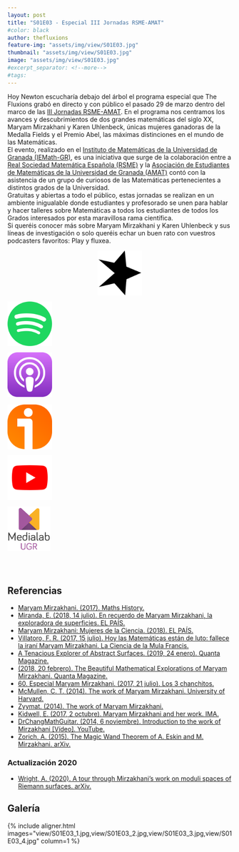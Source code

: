 ```yaml
---
layout: post
title: "S01E03 - Especial III Jornadas RSME-AMAT"
#color: black
author: thefluxions
feature-img: "assets/img/view/S01E03.jpg"
thumbnail: "assets/img/view/S01E03.jpg"
image: "assets/img/view/S01E03.jpg"
#excerpt_separator: <!--more-->
#tags: 
---
```


Hoy Newton escucharía debajo del árbol el programa especial que The Fluxions grabó en directo y con público el pasado 29 de marzo dentro del marco de las <a href="https://sites.google.com/view/jornadasrsmeamat" target="_blank">III Jornadas RSME-AMAT</a>. En el programa nos centramos los avances y descubrimientos de dos grandes matemáticas del siglo XX, Maryam Mirzakhani y Karen Uhlenbeck, únicas mujeres ganadoras de la Medalla Fields y el Premio Abel, las máximas distinciones en el mundo de las Matemáticas.
<br>El evento, realizado en el <a href="http://iemath.ugr.es" target="_blank">Instituto de Matemáticas de la Universidad de Granada (IEMath-GR)</a>, es una iniciativa que surge de la colaboración entre a <a href="https://www.rsme.es/" target="_blank">Real Sociedad Matemática Española (RSME)</a> y la <a href="http://ugr.es/~amat" target="_blank">Asociación de Estudiantes de Matemáticas de la Universidad de Granada (AMAT)</a> contó con la asistencia de un grupo de curiosos de las Matemáticas pertenecientes a distintos grados de la Universidad.
<br>Gratuitas y abiertas a todo el público, estas jornadas se realizan en un ambiente inigualable donde estudiantes y profesorado se unen para hablar y hacer talleres sobre Matemáticas a todos los estudiantes de todos los Grados interesados por esta maravillosa rama científica.
<br>Si queréis conocer más sobre Maryam Mirzakhani y Karen Uhlenbeck y sus líneas de investigación o solo queréis echar un buen rato con vuestros podcasters favoritos: Play y fluxea.
<br>
<p align="center">
<a href="https://www.spreaker.com/user/radiolabugr/especial-rsme-amat" target="_blank"><img src="https://raw.githubusercontent.com/thefluxions/thefluxions.github.io/master/assets/img/archive/spreaker-logo.png" height="100" align="center"></a>

<a href="https://open.spotify.com/episode/0ozVHRZOZUIwrLbzNQK5fG?si=06--r3frRzickjggqg4Eyw" target="_blank"><img src="https://raw.githubusercontent.com/thefluxions/thefluxions.github.io/master/assets/img/archive/spotify-logo.png" height="100" align="center"></a>

<a href="https://podcasts.apple.com/es/podcast/1x03-especial-iii-jornadas-rsme-amat/id1492409246?i=1000460270478" target="_blank"><img src="https://raw.githubusercontent.com/thefluxions/thefluxions.github.io/master/assets/img/archive/apple-logo.png" height="100" align="center"></a>
<br><br>
<a href="https://www.ivoox.com/1x03-especial-iii-jornadas-rsme-amat-audios-mp3_rf_47189370_1.html" target="_blank"><img src="https://raw.githubusercontent.com/thefluxions/thefluxions.github.io/master/assets/img/archive/ivoox-logo.png" height="100" align="center"></a>

<a href="" target="_blank"><img src="https://raw.githubusercontent.com/thefluxions/thefluxions.github.io/master/assets/img/archive/youtube-logo.png" height="100" align="center"></a>

<a href="https://medialab.ugr.es/noticias/especial-the-fluxions-en-las-iii-jornadas-rsme-amat" target="_blank"><img src="https://raw.githubusercontent.com/thefluxions/thefluxions.github.io/master/assets/img/archive/medialab-logo.png" height="100" align="center"></a>
</p>
<br><br>

## Referencias

* [Maryam Mirzakhani. (2017). Maths History.](https://mathshistory.st-andrews.ac.uk/Biographies/Mirzakhani/)
* [Miranda, E. (2018, 14 julio). En recuerdo de Maryam Mirzakhani, la exploradora de superficies. EL PAÍS.](https://elpais.com/elpais/2018/07/11/ciencia/1531326711_222889.html)
* [Maryam Mirzakhani: Mujeres de la Ciencia. (2018). EL PAÍS.](https://elpais.com/especiales/2018/mujeres-de-la-ciencia/maryam-mirzakhani.html)
* [Villatoro, F. R. (2017, 15 julio). Hoy las Matemáticas están de luto: fallece la iraní Maryam Mirzakhani. La Ciencia de la Mula Francis.](https://francis.naukas.com/2017/07/15/hoy-las-matematicas-estan-luto-fallece-la-irani-maryam-mirzakhani)
* [A Tenacious Explorer of Abstract Surfaces. (2019, 24 enero). Quanta Magazine.](https://www.quantamagazine.org/maryam-mirzakhani-is-first-woman-fields-medalist-20140812/)
* [(2018, 20 febrero). The Beautiful Mathematical Explorations of Maryam Mirzakhani. Quanta Magazine.](https://www.quantamagazine.org/the-beautiful-mathematical-explorations-of-maryam-mirzakhani-20170724/)
* [60. Especial Maryam Mirzakhani. (2017, 21 julio). Los 3 chanchitos.](https://3chanchitos.es/2017/07/18/60-especial-maryam-mirzakhani/)
* [McMullen, C. T. (2014). The work of Maryam Mirzakhani. University of Harvard.](http://people.math.harvard.edu/~ctm/papers/home/text/papers/icm14/icm14.pdf)
* [Zyymat. (2014). The work of Maryam Mirzakhani.](http://www.zyymat.com/wp-content/uploads/2014/08/The-Work-of-Maryam-Mirzakhani.pdf)
* [Kidwell, E. (2017, 2 octubre). Maryam Mirzakhani and her work. IMA.](https://ima.org.uk/7329/maryam-mirzakhani-work/)
* [DrChangMathGuitar. (2014, 6 noviembre). Introduction to the work of Mirzakhani [Vídeo]. YouTube.](https://www.youtube.com/watch?v=Q-H0jEsJUWk)
* [Zorich, A. (2015). The Magic Wand Theorem of A. Eskin and M. Mirzakhani. arXiv.](https://arxiv.org/abs/1502.05654)

### Actualización 2020

* [Wright, A. (2020). A tour through Mirzakhani’s work on moduli spaces of Riemann surfaces. arXiv.](https://arxiv.org/abs/1905.01753)

## Galería

{% include aligner.html images="view/S01E03_1.jpg,view/S01E03_2.jpg,view/S01E03_3.jpg,view/S01E03_4.jpg" column=1 %}